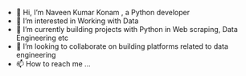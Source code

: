 - 👋 Hi, I’m Naveen Kumar Konam , a Python developer
- 👀 I’m interested in Working with Data
- 🌱 I’m currently building projects with Python in Web scraping, Data Engineering etc
- 💞️ I’m looking to collaborate on building platforms related to data engineering
- 📫 How to reach me ...

<!---
naveenkonam1985/naveenkonam1985 is a ✨ special ✨ repository because its `README.md` (this file) appears on your GitHub profile.
You can click the Preview link to take a look at your changes.
--->
